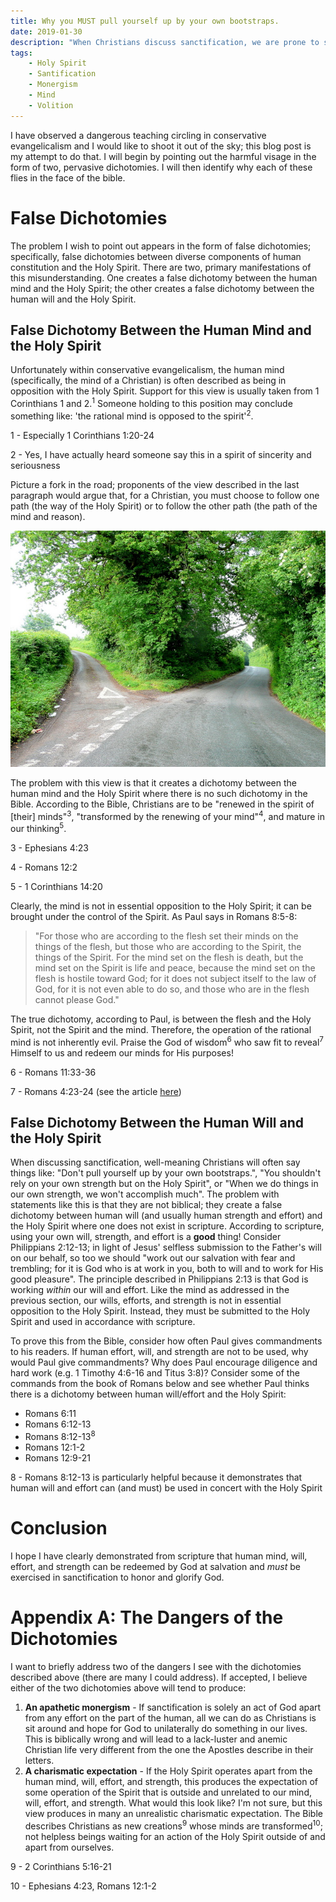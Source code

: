 ```yaml
---
title: Why you MUST pull yourself up by your own bootstraps.
date: 2019-01-30
description: "When Christians discuss sanctification, we are prone to say things like \"Don't pull yourself up by your own bootstraps\". I think this is absolutely false and has devastating consequences. This blog post identifies two of the false dichotomies underlying this mistaken understanding of sanctification and demonstrates why they are not Biblical."
tags:
    - Holy Spirit
    - Santification
    - Monergism
    - Mind
    - Volition
---
```


I have observed a dangerous teaching circling in conservative evangelicalism and I would like to shoot it out of the sky; this blog post is my attempt to do that. I will begin by pointing out the harmful visage in the form of two, pervasive dichotomies. I will then identify why each of these flies in the face of the bible.

# False Dichotomies

The problem I wish to point out appears in the form of false dichotomies; specifically, false dichotomies between diverse components of human constitution and the Holy Spirit. There are two, primary manifestations of this misunderstanding. One creates a false dichotomy between the human mind and the Holy Spirit; the other creates a false dichotomy between the human will and the Holy Spirit.

## False Dichotomy Between the Human Mind and the Holy Spirit 

Unfortunately within conservative evangelicalism, the human mind (specifically, the mind of a Christian) is often described as being in opposition with the Holy Spirit. Support for this view is usually taken from 1 Corinthians 1 and 2.<sup>1</sup> Someone holding to this position may conclude something like: 'the rational mind is opposed to the spirit'<sup>2</sup>.

<aside class="marginnote">
  <p><span class="noteNumber">1</span> - Especially 1 Corinthians 1:20-24</p>
  <span class="noteNumber">2</span> - Yes, I have actually heard someone say this in a spirit of sincerity and seriousness
</aside>

Picture a fork in the road; proponents of the view described in the last paragraph would argue that, for a Christian, you must choose to follow one path (the way of the Holy Spirit) or to follow the other path (the path of the mind and reason).

![A dichotomy is like a fork in the road; it presents you with two, mutually exclusive options](../../images/road-fork.jpg)

The problem with this view is that it creates a dichotomy between the human mind and the Holy Spirit where there is no such dichotomy in the Bible. According to the Bible, Christians are to be "renewed in the spirit of [their] minds"<sup>3</sup>, "transformed by the renewing of your mind"<sup>4</sup>, and mature in our thinking<sup>5</sup>.

<aside class="marginnote">
  <p><span class="noteNumber">3</span> - Ephesians 4:23</p>
  <p><span class="noteNumber">4</span> - Romans 12:2</p>
  <span class="noteNumber">5</span> - 1 Corinthians 14:20
</aside>

Clearly, the mind is not in essential opposition to the Holy Spirit; it can be brought under the control of the Spirit. As Paul says in Romans 8:5-8:

> "For those who are according to the flesh set their minds on the things of the flesh, but those who are according to the Spirit, the things of the Spirit. For the mind set on the flesh is death, but the mind set on the Spirit is life and peace, because the mind set on the flesh is hostile toward God; for it does not subject itself to the law of God, for it is not even able to do so, and those who are in the flesh cannot please God."

The true dichotomy, according to Paul, is between the flesh and the Holy Spirit, not the Spirit and the mind. Therefore, the operation of the rational mind is not inherently evil. Praise the God of wisdom<sup>6</sup> who saw fit to reveal<sup>7</sup> Himself to us and redeem our minds for His purposes!

<aside class="marginnote">
  <p><span class="noteNumber">6</span> - Romans 11:33-36</p>
  <span class="noteNumber">7</span> - Romans 4:23-24 (see the article <a href="https://bible.hightower.space/posts/romans-4-23-and-24/">here</a>)
</aside>

## False Dichotomy Between the Human Will and the Holy Spirit 

When discussing sanctification, well-meaning Christians will often say things like: "Don't pull yourself up by your own bootstraps.", "You shouldn't rely on your own strength but on the Holy Spirit", or "When we do things in our own strength, we won't accomplish much". The problem with statements like this is that they are not biblical; they create a false dichotomy between human will (and usually human strength and effort) and the Holy Spirit where one does not exist in scripture. According to scripture, using your own will, strength, and effort is a **good** thing! Consider Philippians 2:12-13; in light of Jesus' selfless submission to the Father's will on our behalf, so too we should "work out our salvation with fear and trembling; for it is God who is at work in you, both to will and to work for His good pleasure". The principle described in Philippians 2:13 is that God is working *within* our will and effort. Like the mind as addressed in the previous section, our wills, efforts, and strength is not in essential opposition to the Holy Spirit. Instead, they must be submitted to the Holy Spirit and used in accordance with scripture.

To prove this from the Bible, consider how often Paul gives commandments to his readers. If human effort, will, and strength are not to be used, why would Paul give commandments? Why does Paul encourage diligence and hard work (e.g. 1 Timothy 4:6-16 and Titus 3:8)? Consider some of the commands from the book of Romans below and see whether Paul thinks there is a dichotomy between human will/effort and the Holy Spirit:

- Romans 6:11
- Romans 6:12-13
- Romans 8:12-13<sup>8</sup>
- Romans 12:1-2
- Romans 12:9-21

<aside class="marginnote">
  <span class="noteNumber">8</span> - Romans 8:12-13 is particularly helpful because it demonstrates that human will and effort can (and must) be used in concert with the Holy Spirit
</aside>

# Conclusion

I hope I have clearly demonstrated from scripture that human mind, will, effort, and strength can be redeemed by God at salvation and *must* be exercised in sanctification to honor and glorify God.

# Appendix A: The Dangers of the Dichotomies

I want to briefly address two of the dangers I see with the dichotomies described above (there are many I could address). If accepted, I believe either of the two dichotomies above will tend to produce:

1. **An apathetic monergism** - If sanctification is solely an act of God apart from any effort on the part of the human, all we can do as Christians is sit around and hope for God to unilaterally do something in our lives. This is biblically wrong and will lead to a lack-luster and anemic Christian life very different from the one the Apostles describe in their letters.
2. **A charismatic expectation** - If the Holy Spirit operates apart from the human mind, will, effort, and strength, this produces the expectation of some operation of the Spirit that is outside and unrelated to our mind, will, effort, and strength. What would this look like? I'm not sure, but this view produces in many an unrealistic charismatic expectation. The Bible describes Christians as new creations<sup>9</sup> whose minds are transformed<sup>10</sup>; not helpless beings waiting for an action of the Holy Spirit outside of and apart from ourselves.

<aside class="marginnote">
  <p><span class="noteNumber">9</span> - 2 Corinthians 5:16-21</p>
  <span class="noteNumber">10</span> - Ephesians 4:23, Romans 12:1-2
</aside>
